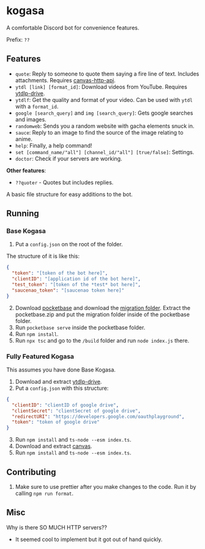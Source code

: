 # kogasa

A comfortable Discord bot for convenience features.

Prefix: `??`

## Features

- `quote`: Reply to someone to quote them saying a fire line of text. Includes attachments. Requires [canvas-http-api](https://github.com/DoormatIka/canvas-http-api).
- `ytdl [link] [format_id]`: Download videos from YouTube. Requires [ytdlp-drive](https://github.com/DoormatIka/ytdlp-drive-https-api).
- `ytdlf`: Get the quality and format of your video. Can be used with `ytdl` with a `format_id`.
- `google [search_query]` and `img [search_query]`: Gets google searches and images.
- `randomweb`: Sends you a random website with gacha elements snuck in.
- `sauce`: Reply to an image to find the source of the image relating to anime.
- `help`: Finally, a help command!
- `set [command_name/"all"] [channel_id/"all"] [true/false]`: Settings.
- `doctor`: Check if your servers are working.

**Other features**:

- `??quoter` - Quotes but includes replies.

A basic file structure for easy additions to the bot.

## Running

### Base Kogasa

1. Put a `config.json` on the root of the folder.

The structure of it is like this:

```json
{
  "token": "[token of the bot here]",
  "clientID": "[application id of the bot here]",
  "test_token": "[token of the *test* bot here]",
  "saucenao_token": "[saucenao token here]"
}
```

2. Download [pocketbase](https://pocketbase.io/docs/) and download the [migration folder](https://github.com/kogasacord/kogasa-pb-base).
   Extract the pocketbase.zip and put the migration folder inside of the pocketbase folder.
3. Run `pocketbase serve` inside the pocketbase folder.
4. Run `npm install`.
5. Run `npx tsc` and go to the `/build` folder and run `node index.js` there.

### Fully Featured Kogasa

This assumes you have done Base Kogasa.

1. Download and extract [ytdlp-drive](https://github.com/kogasacord/ytdlp-drive-https-api).
2. Put a `config.json` with this structure:

```json
{
  "clientID": "clientID of google drive",
  "clientSecret": "clientSecret of google drive",
  "redirectURI": "https://developers.google.com/oauthplayground",
  "token": "token of google drive"
}
```

3. Run `npm install` and `ts-node --esm index.ts`.
4. Download and extract [canvas](https://github.com/kogasacord/canvas-http-api).
5. Run `npm install` and `ts-node --esm index.ts`.

## Contributing

1. Make sure to use prettier after you make changes to the code. Run it by calling `npm run format`.

## Misc

Why is there SO MUCH HTTP servers??

- It seemed cool to implement but it got out of hand quickly.
